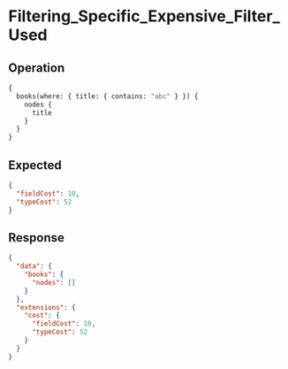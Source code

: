# Filtering_Specific_Expensive_Filter_Used

## Operation

```graphql
{
  books(where: { title: { contains: "abc" } }) {
    nodes {
      title
    }
  }
}
```

## Expected

```json
{
  "fieldCost": 10,
  "typeCost": 52
}
```

## Response

```json
{
  "data": {
    "books": {
      "nodes": []
    }
  },
  "extensions": {
    "cost": {
      "fieldCost": 10,
      "typeCost": 52
    }
  }
}
```


